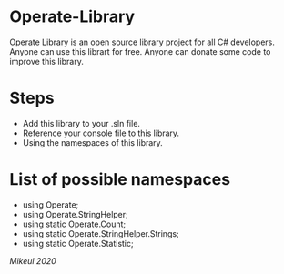 # Operate-Library
Operate Library is an open source library project for all C# developers.
Anyone can use this librart for free.
Anyone can donate some code to improve this library.

# Steps
- Add this library to your .sln file.
- Reference your console file to this library.
- Using the namespaces of this library.

# List of possible namespaces
- using Operate;
- using Operate.StringHelper;
- using static Operate.Count;
- using static Operate.StringHelper.Strings;
- using static Operate.Statistic;

*Mikeul 2020*
